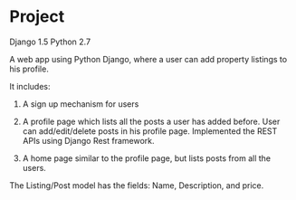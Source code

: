 # Project
Django 1.5 
Python 2.7

A web app using Python Django, where a user can add property listings to his profile.

It includes:

1) A sign up mechanism for users

2) A profile page which lists all the posts a user has added before. User can add/edit/delete posts in his profile page. Implemented the REST APIs using Django Rest framework.

3) A home page similar to the profile page, but lists posts from all the users.

The Listing/Post model has the fields: Name, Description, and price.
